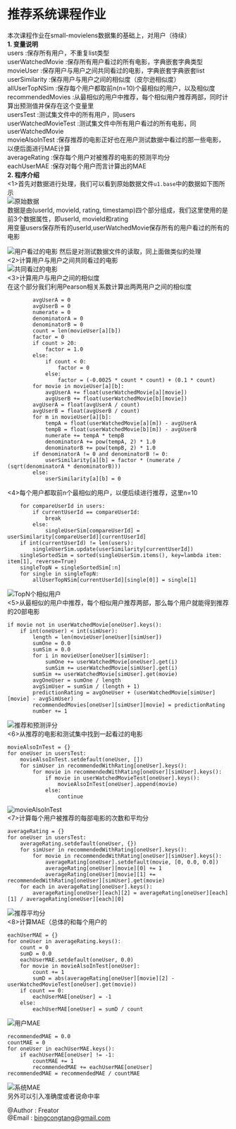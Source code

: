 # 推荐系统课程作业  
本次课程作业在small-movielens数据集的基础上，对用户（待续）  
**1. 变量说明**  
users :保存所有用户，不重复list类型  
userWatchedMovie :保存所有用户看过的所有电影，字典嵌套字典类型  
movieUser :保存用户与用户之间共同看过的电影，字典嵌套字典嵌套list  
userSimilarity :保存用户与用户之间的相似度（皮尔逊相似度）  
allUserTopNSim :保存每个用户都取前n(n=10)个最相似的用户，以及相似度  
recommendedMovies :从最相似的用户中推荐，每个相似用户推荐两部，同时计算出预测值并保存在这个变量里  
usersTest :测试集文件中的所有用户，同users  
userWatchedMovieTest :测试集文件中所有用户看过的所有电影，同userWatchedMovie  
movieAlsoInTest :保存推荐的电影正好也在用户测试数据中看过的那一些电影，以便后面进行MAE计算  
averageRating :保存每个用户对被推荐的电影的预测平均分  
eachUserMAE :保存对每个用户而言计算出的MAE  
**2. 程序介绍**  
<1>首先对数据进行处理，我们可以看到原始数据文件`u1.base`中的数据如下图所示  
![原始数据](./pictures/baseData.png "原始数据")  
数据是由(userId, movieId, rating, timestamp)四个部分组成，我们这里使用的是前3个数据属性，即userId, movieId和rating  
用变量users保存所有的userId,userWatchedMovie保存所有的用户看过的所有的电影  

![用户看过的电影](./pictures/userWatchedMovie.png "用户看过的电影")
然后是对测试数据文件的读取，同上面做类似的处理  
<2>计算用户与用户之间共同看过的电影  
![共同看过的电影](./pictures/movieUser.png "共同看过的电影")  
<3>计算用户与用户之间的相似度  
在这个部分我们利用Pearson相关系数计算出两两用户之间的相似度  

            avgUserA = 0
            avgUserB = 0
            numerate = 0
            denominatorA = 0
            denominatorB = 0
            count = len(movieUser[a][b])
            factor = 0
            if count > 20:
                factor = 1.0
            else:
                if count < 0:
                    factor = 0
                else:
                    factor = (-0.0025 * count * count) + (0.1 * count)
            for movie in movieUser[a][b]:
                avgUserA += float(userWatchedMovie[a][movie])
                avgUserB += float(userWatchedMovie[b][movie])
            avgUserA = float(avgUserA / count)
            avgUserB = float(avgUserB / count)
            for m in movieUser[a][b]:
                tempA = float(userWatchedMovie[a][m]) - avgUserA
                tempB = float(userWatchedMovie[b][m]) - avgUserB
                numerate += tempA * tempB
                denominatorA += pow(tempA, 2) * 1.0
                denominatorB += pow(tempB, 2) * 1.0
            if denominatorA != 0 and denominatorB != 0:
                userSimilarity[a][b] = factor * (numerate / (sqrt(denominatorA * denominatorB)))
            else:
                userSimilarity[a][b] = 0

<4>每个用户都取前n个最相似的用户，以便后续进行推荐，这里n=10  

        for compareUserId in users:
            if currentUserId == compareUserId:
                break
            else:
                singleUserSim[compareUserId] = userSimilarity[compareUserId][currentUserId]
        if int(currentUserId) != len(users):
            singleUserSim.update(userSimilarity[currentUserId])
        singleSortedSim = sorted(singleUserSim.items(), key=lambda item: item[1], reverse=True)
        singleTopN = singleSortedSim[:n]
        for single in singleTopN:
            allUserTopNSim[currentUserId][single[0]] = single[1]

![TopN个相似用户](./pictures/allUserTop10Sim.png "TopN个相似用户")  
<5>从最相似的用户中推荐，每个相似用户推荐两部，那么每个用户就能得到推荐的20部电影  

    if movie not in userWatchedMovie[oneUser].keys():
        if int(oneUser) < int(simUser):
            length = len(movieUser[oneUser][simUser])
            sumOne = 0.0
            sumSim = 0.0
            for i in movieUser[oneUser][simUser]:
                sumOne += userWatchedMovie[oneUser].get(i)
                sumSim += userWatchedMovie[simUser].get(i)
            sumSim += userWatchedMovie[simUser].get(movie)
            avgOneUser = sumOne / length
            avgSimUser = sumSim / (length + 1)
            predictionRating = avgOneUser + (userWatchedMovie[simUser][movie] - avgSimUser)
            recommendedMovies[oneUser][simUser][movie] = predictionRating
            number += 1

![推荐和预测评分](./pictures/recoMovieWithRating.png "推荐和预测评分")  
<6>从推荐的电影和测试集中找到一起看过的电影  

    movieAlsoInTest = {}
    for oneUser in usersTest:
        movieAlsoInTest.setdefault(oneUser, [])
        for simUser in recommendedWithRating[oneUser].keys():
            for movie in recommendedWithRating[oneUser][simUser].keys():
                if movie in userWatchedMovieTest[oneUser].keys():
                    movieAlsoInTest[oneUser].append(movie)
                else:
                    continue

![movieAlsoInTest](./pictures/movieAlsoInTest.png "测试集中用户也看过的电影")  
<7>计算每个用户被推荐的每部电影的次数和平均分  

    averageRating = {}
    for oneUser in usersTest:
        averageRating.setdefault(oneUser, {})
        for simUser in recommendedWithRating[oneUser].keys():
            for movie in recommendedWithRating[oneUser][simUser].keys():
                averageRating[oneUser].setdefault(movie, [0, 0.0, 0.0])
                averageRating[oneUser][movie][0] += 1
                averageRating[oneUser][movie][1] += recommendedWithRating[oneUser][simUser].get(movie)
        for each in averageRating[oneUser].keys():
            averageRating[oneUser][each][2] = averageRating[oneUser][each][1] / averageRating[oneUser][each][0]

![推荐平均分](./pictures/averageRating.png "推荐平均分")  
<8>计算MAE（总体的和每个用户的  

    eachUserMAE = {}
    for oneUser in averageRating.keys():
        count = 0
        sumD = 0.0
        eachUserMAE.setdefault(oneUser, 0.0)
        for movie in movieAlsoInTest[oneUser]:
            count += 1
            sumD = abs(averageRating[oneUser][movie][2] - userWatchedMovieTest[oneUser].get(movie))
        if count == 0:
            eachUserMAE[oneUser] = -1
        else:
            eachUserMAE[oneUser] = sumD / count

![用户MAE](./pictures/eachUserMAE.png "每个用户的MAE")  

    recommendedMAE = 0.0
    countMAE = 0
    for oneUser in eachUserMAE.keys():
        if eachUserMAE[oneUser] != -1:
            countMAE += 1
            recommendedMAE += eachUserMAE[oneUser]
    recommendedMAE = recommendedMAE / countMAE

![系统MAE](./pictures/resysMAE.png "推荐系统平均MAE")  
另外可以引入准确度或者说命中率  



@Author : Freator  
@Email : bingcongtang@gmail.com
